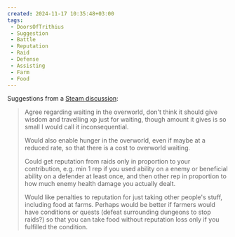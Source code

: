 ```yaml
---
created: 2024-11-17 10:35:48+03:00
tags:
 - DoorsOfTrithius
 - Suggestion
 - Battle
 - Reputation
 - Raid
 - Defense
 - Assisting
 - Farm
 - Food
---
```


Suggestions from a [Steam discussion](https://steamcommunity.com/app/1519490/discussions/0/4630357487253559461/#c6400272691576762617):

> Agree regarding waiting in the overworld, don't think it should give wisdom and travelling xp just for waiting, though amount it gives is so small I would call it inconsequential.
> 
> Would also enable hunger in the overworld, even if maybe at a reduced rate, so that there is a cost to overworld waiting.
> 
> Could get reputation from raids only in proportion to your contribution, e.g. min 1 rep if you used ability on a enemy or beneficial ability on a defender at least once, and then other rep in proportion to how much enemy health damage you actually dealt.
> 
> Would like penalties to reputation for just taking other people's stuff, including food at farms. Perhaps would be better if farmers would have conditions or quests (defeat surrounding dungeons to stop raids?) so that you can take food without reputation loss only if you fulfilled the condition.